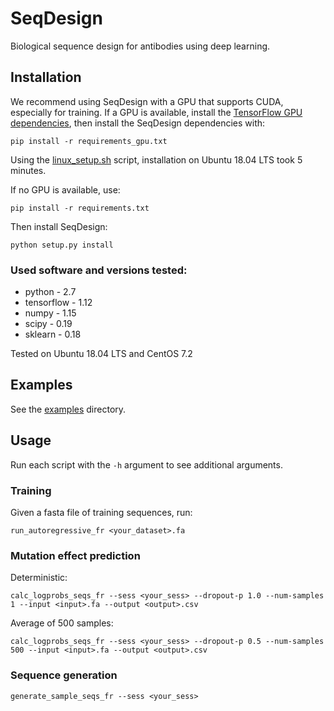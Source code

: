 # SeqDesign

Biological sequence design for antibodies using deep learning.

## Installation

We recommend using SeqDesign with a GPU that supports CUDA, especially for training.
If a GPU is available, install the [TensorFlow GPU dependencies](https://www.tensorflow.org/install/gpu), 
then install the SeqDesign dependencies with:
```shell script
pip install -r requirements_gpu.txt
```

Using the [linux_setup.sh](linux_setup.sh) script, 
installation on Ubuntu 18.04 LTS took 5 minutes.

If no GPU is available, use:  
```shell script
pip install -r requirements.txt
```

Then install SeqDesign:
```shell script
python setup.py install
```

### Used software and versions tested:
- python - 2.7
- tensorflow - 1.12  
- numpy - 1.15  
- scipy - 0.19  
- sklearn - 0.18  

Tested on Ubuntu 18.04 LTS and CentOS 7.2

## Examples

See the [examples](examples) directory.


## Usage
Run each script with the `-h` argument to see additional arguments.

### Training

Given a fasta file of training sequences, run:
```shell script
run_autoregressive_fr <your_dataset>.fa
```

### Mutation effect prediction
Deterministic:
```shell script
calc_logprobs_seqs_fr --sess <your_sess> --dropout-p 1.0 --num-samples 1 --input <input>.fa --output <output>.csv
```

Average of 500 samples:
```shell script
calc_logprobs_seqs_fr --sess <your_sess> --dropout-p 0.5 --num-samples 500 --input <input>.fa --output <output>.csv
```

### Sequence generation
```shell script
generate_sample_seqs_fr --sess <your_sess>
```
